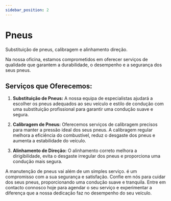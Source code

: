```yaml
---
sidebar_position: 2
---
```


# Pneus

Substituição de pneus, calibragem e alinhamento direção.

Na nossa oficina, estamos comprometidos em oferecer serviços de qualidade que garantem a durabilidade, o desempenho e a segurança dos seus pneus.

## **Serviços que Oferecemos:**

1. **Substituição de Pneus:**
A nossa equipa de especialistas ajudará a escolher os pneus adequados ao seu veículo e estilo de condução com uma substituição profissional para garantir uma condução suave e segura.

2. **Calibragem de Pneus:**
Oferecemos serviços de calibragem precisos para manter a pressão ideal dos seus pneus. A calibragem regular melhora a eficiência do combustível, reduz o desgaste dos pneus e aumenta a estabilidade do veículo.

3. **Alinhamento de Direção:**
O alinhamento correto melhora a dirigibilidade, evita o desgaste irregular dos pneus e proporciona uma condução mais segura.

A manutenção de pneus vai além de um simples serviço. é um compromisso com a sua segurança e satisfação. Confie em nós para cuidar dos seus pneus, proporcionando uma condução suave e tranquila. Entre em contacto connosco hoje para agendar o seu serviço e experimentar a diferença que a nossa dedicação faz no desempenho do seu veículo.
